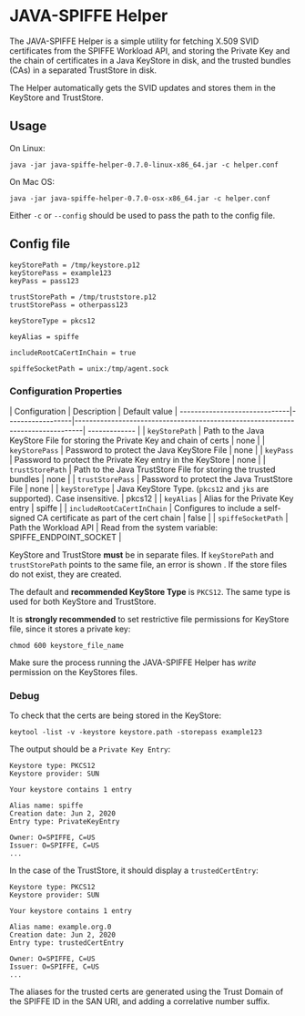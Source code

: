 # JAVA-SPIFFE Helper

The JAVA-SPIFFE Helper is a simple utility for fetching X.509 SVID certificates from the SPIFFE Workload API, 
and storing the Private Key and the chain of certificates in a Java KeyStore in disk, and the trusted bundles (CAs)
in a separated TrustStore in disk.

The Helper automatically gets the SVID updates and stores them in the KeyStore and TrustStore.

## Usage

On Linux:

`java -jar java-spiffe-helper-0.7.0-linux-x86_64.jar -c helper.conf`

On Mac OS:

`java -jar java-spiffe-helper-0.7.0-osx-x86_64.jar -c helper.conf`

Either `-c` or `--config` should be used to pass the path to the config file.

## Config file

```
keyStorePath = /tmp/keystore.p12
keyStorePass = example123
keyPass = pass123

trustStorePath = /tmp/truststore.p12
trustStorePass = otherpass123

keyStoreType = pkcs12

keyAlias = spiffe

includeRootCaCertInChain = true

spiffeSocketPath = unix:/tmp/agent.sock
```

### Configuration Properties

 | Configuration      | Description                                                                    | Default value |
------------------------------|------------------|--------------------------------------------------------------------------------| ------------- |
 | `keyStorePath`             | Path to the Java KeyStore File for storing the Private Key and chain of certs  |     none      |
 | `keyStorePass`             | Password to protect the Java KeyStore File                                     |     none      |
 | `keyPass`                  | Password to protect the Private Key entry in the KeyStore                      |     none      |
 | `trustStorePath`           | Path to the Java TrustStore File for storing the trusted bundles               |     none      |
 | `trustStorePass`           | Password to protect the Java TrustStore File                                   |     none      |
 | `keyStoreType`             | Java KeyStore Type. (`pkcs12` and `jks` are supported). Case insensitive.      |     pkcs12    |
 | `keyAlias`                 | Alias for the Private Key entry                                                |     spiffe    |
 | `includeRootCaCertInChain` | Configures to include a self-signed CA certificate as part of the cert chain   |     false     |
 | `spiffeSocketPath`         | Path the Workload API                                                          |     Read from the system variable: SPIFFE_ENDPOINT_SOCKET  |
  
KeyStore and TrustStore **must** be in separate files. If `keyStorePath` and `trustStorePath` points to the same file, an error
is shown
. 
If the store files do not exist, they are created. 

The default and **recommended KeyStore Type** is `PKCS12`. The same type is used for both KeyStore and TrustStore.

It is **strongly recommended** to set restrictive file permissions for KeyStore file, since it stores a private key: 

`chmod 600 keystore_file_name`

Make sure the process running the JAVA-SPIFFE Helper has _write_ permission on the KeyStores files. 

### Debug

To check that the certs are being stored in the KeyStore:

`keytool -list -v -keystore keystore.path -storepass example123`

The output should be a `Private Key Entry`:

```
Keystore type: PKCS12
Keystore provider: SUN

Your keystore contains 1 entry

Alias name: spiffe
Creation date: Jun 2, 2020
Entry type: PrivateKeyEntry

Owner: O=SPIFFE, C=US
Issuer: O=SPIFFE, C=US
...
```

In the case of the TrustStore, it should display a `trustedCertEntry`:

```
Keystore type: PKCS12
Keystore provider: SUN

Your keystore contains 1 entry

Alias name: example.org.0
Creation date: Jun 2, 2020
Entry type: trustedCertEntry

Owner: O=SPIFFE, C=US
Issuer: O=SPIFFE, C=US
...
```

The aliases for the trusted certs are generated using the Trust Domain of the SPIFFE ID in the SAN URI, and adding a 
correlative number suffix.